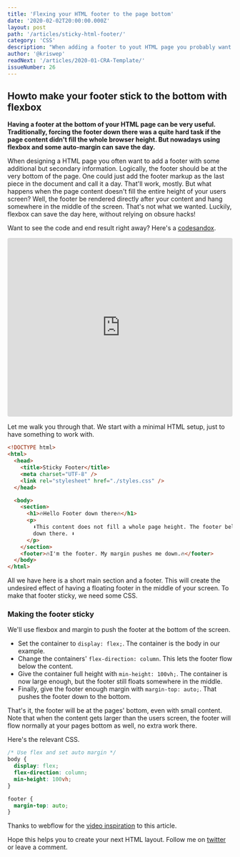 ```yaml
---
title: 'Flexing your HTML footer to the page bottom'
date: '2020-02-02T20:00:00.000Z'
layout: post
path: '/articles/sticky-html-footer/'
category: 'CSS'
description: "When adding a footer to yout HTML page you probably want to have it at the bottom. But how do you achieve that, if the page content doesn't fill the whole page? CSS flexbox to the rescue!"
author: '@kriswep'
readNext: '/articles/2020-01-CRA-Template/'
issueNumber: 26
---
```


## Howto make your footer stick to the bottom with flexbox

**Having a footer at the bottom of your HTML page can be very useful. Traditionally, forcing the footer down there was a quite hard task if the page content didn't fill the whole browser height. But nowadays using flexbox and some auto-margin can save the day.**

When designing a HTML page you often want to add a footer with some additional but secondary information. Logically, the footer should be at the very bottom of the page. One could just add the footer markup as the last piece in the document and call it a day. That'll work, mostly. But what happens when the page content doesn't fill the entire height of your users screen? Well, the footer be rendered directly after your content and hang somewhere in the middle of the screen. That's not what we wanted. Luckily, flexbox can save the day here, without relying on obsure hacks!

Want to see the code and end result right away? Here's a [codesandox](https://codesandbox.io/s/sticky-footer-ropgr).

<iframe
  src="https://codesandbox.io/embed/sticky-footer-ropgr?codemirror=1&view=split&module=styles.css&highlights=4,5,6,10"
  style="width:100%; height:400px; border:0; border-radius: 4px; overflow:hidden;"
></iframe>

Let me walk you through that. We start with a minimal HTML setup, just to have something to work with.

```html
<!DOCTYPE html>
<html>
  <head>
    <title>Sticky Footer</title>
    <meta charset="UTF-8" />
    <link rel="stylesheet" href="./styles.css" />
  </head>

  <body>
    <section>
      <h1>🔥Hello Footer down there🔥</h1>
      <p>
        ⬇️This content does not fill a whole page height. The footer belongs
        down there. ⬇️
      </p>
    </section>
    <footer>🔥I'm the footer. My margin pushes me down.🔥</footer>
  </body>
</html>
```

All we have here is a short main section and a footer. This will create the undesired effect of having a floating footer in the middle of your screen. To make that footer sticky, we need some CSS.

### Making the footer sticky

We'll use flexbox and margin to push the footer at the bottom of the screen.

- Set the container to `display: flex;`. The container is the body in our example.
- Change the containers' `flex-direction: column`. This lets the footer flow below the content.
- Give the container full height with `min-height: 100vh;`. The container is now large enough, but the footer still floats somewhere in the middle.
- Finally, give the footer enough margin with `margin-top: auto;`. That pushes the footer down to the bottom.

That's it, the footer will be at the pages' bottom, even with small content. Note that when the content gets larger than the users screen, the footer will flow normally at your pages bottom as well, no extra work there.

Here's the relevant CSS.

```CSS
/* Use flex and set auto margin */
body {
  display: flex;
  flex-direction: column;
  min-height: 100vh;
}

footer {
  margin-top: auto;
}
```

Thanks to webflow for the [video inspiration](https://youtu.be/NSnx-2Ztyfo) to this article.

Hope this helps you to create your next HTML layout. Follow me on [twitter](https://twitter.com/kriswep) or leave a comment.
